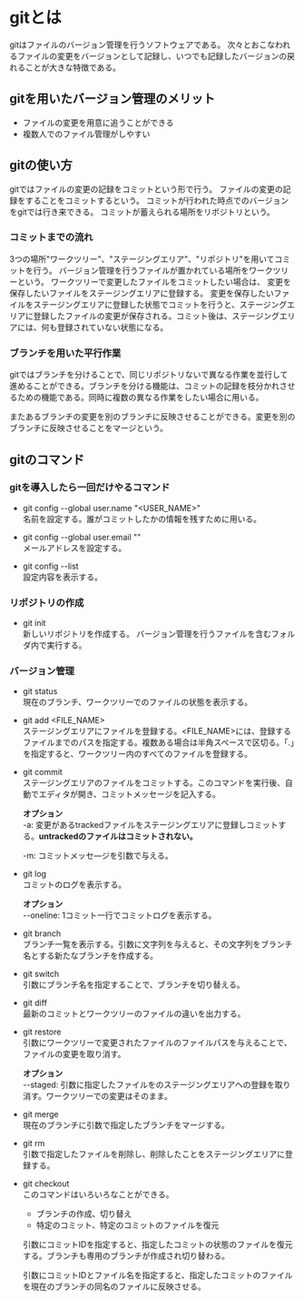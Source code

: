 # gitとは
gitはファイルのバージョン管理を行うソフトウェアである。
次々とおこなわれるファイルの変更をバージョンとして記録し、いつでも記録したバージョンの戻れることが大きな特徴である。
## gitを用いたバージョン管理のメリット
- ファイルの変更を用意に追うことができる
- 複数人でのファイル管理がしやすい
## gitの使い方
gitではファイルの変更の記録をコミットという形で行う。
ファイルの変更の記録をすることをコミットするという。
コミットが行われた時点でのバージョンをgitでは行き来できる。
コミットが蓄えられる場所をリポジトリという。

### コミットまでの流れ
3つの場所"ワークツリー"、"ステージングエリア"、"リポジトリ"を用いてコミットを行う。
バージョン管理を行うファイルが置かれている場所をワークツリーという。
ワークツリーで変更したファイルをコミットしたい場合は、
変更を保存したいファイルをステージングエリアに登録する。
変更を保存したいファイルをステージングエリアに登録した状態でコミットを行うと、ステージングエリアに登録したファイルの変更が保存される。コミット後は、ステージングエリアには、何も登録されていない状態になる。

### ブランチを用いた平行作業
gitではブランチを分けることで、同じリポジトリないで異なる作業を並行して進めることができる。ブランチを分ける機能は、コミットの記録を枝分かれさせるための機能である。同時に複数の異なる作業をしたい場合に用いる。

またあるブランチの変更を別のブランチに反映させることができる。変更を別のブランチに反映させることをマージという。

## gitのコマンド
### gitを導入したら一回だけやるコマンド
- git config --global user.name "<USER_NAME>"\
    名前を設定する。誰がコミットしたかの情報を残すために用いる。

- git config --global user.email "<EMAIL>"\
    メールアドレスを設定する。

- git config --list\
    設定内容を表示する。
### リポジトリの作成
- git init \
    新しいリポジトリを作成する。
    バージョン管理を行うファイルを含むフォルダ内で実行する。

### バージョン管理
- git status \
    現在のブランチ、ワークツリーでのファイルの状態を表示する。

- git add <FILE_NAME>\
    ステージングエリアにファイルを登録する。<FILE_NAME>には、登録するファイルまでのパスを指定する。複数ある場合は半角スペースで区切る。「.」を指定すると、ワークツリー内のすべてのファイルを登録する。

- git commit \
    ステージングエリアのファイルをコミットする。このコマンドを実行後、自動でエディタが開き、コミットメッセージを記入する。

    **オプション**\
    -a: 変更があるtrackedファイルをステージングエリアに登録しコミットする。**untrackedのファイルはコミットされない。**

    -m: コミットメッセ―ジを引数で与える。

- git log \
    コミットのログを表示する。

    **オプション**\
    --oneline: 1コミット一行でコミットログを表示する。
- git branch \
    ブランチ一覧を表示する。引数に文字列を与えると、その文字列をブランチ名とする新たなブランチを作成する。
- git switch \
    引数にブランチ名を指定することで、ブランチを切り替える。
- git diff \
    最新のコミットとワークツリーのファイルの違いを出力する。
- git restore \
    引数にワークツリーで変更されたファイルのファイルパスを与えることで、ファイルの変更を取り消す。

    **オプション**\
    --staged: 引数に指定したファイルをのステージングエリアへの登録を取り消す。ワークツリーでの変更はそのまま。
- git merge \
    現在のブランチに引数で指定したブランチをマージする。
- git rm\
    引数で指定したファイルを削除し、削除したことをステージングエリアに登録する。
- git checkout\
    このコマンドはいろいろなことができる。
    - ブランチの作成、切り替え
    - 特定のコミット、特定のコミットのファイルを復元
    
    引数にコミットIDを指定すると、指定したコミットの状態のファイルを復元する。ブランチも専用のブランチが作成され切り替わる。
    
    引数にコミットIDとファイル名を指定すると、指定したコミットのファイルを現在のブランチの同名のファイルに反映させる。